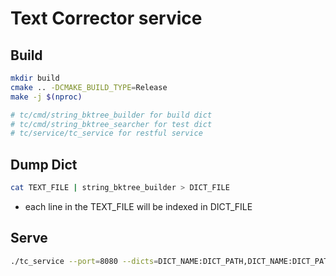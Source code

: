 # Text Corrector service

## Build

```bash
mkdir build
cmake .. -DCMAKE_BUILD_TYPE=Release
make -j $(nproc)

# tc/cmd/string_bktree_builder for build dict
# tc/cmd/string_bktree_searcher for test dict
# tc/service/tc_service for restful service
```

## Dump Dict

```bash
cat TEXT_FILE | string_bktree_builder > DICT_FILE 
```

* each line in the TEXT_FILE will be indexed in DICT_FILE

## Serve

```bash
./tc_service --port=8080 --dicts=DICT_NAME:DICT_PATH,DICT_NAME:DICT_PATH,...
```
